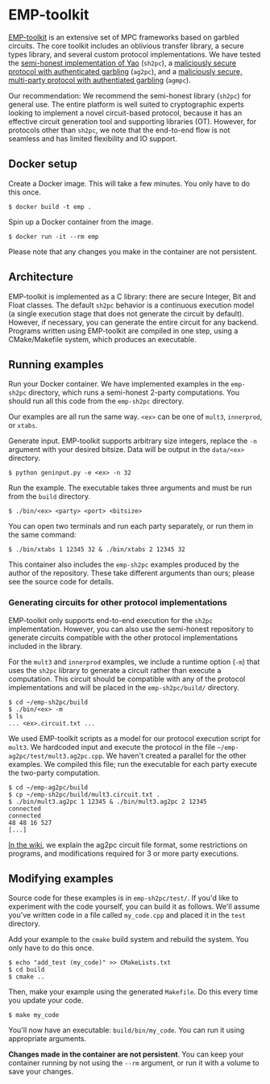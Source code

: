 # EMP-toolkit

[EMP-toolkit](https://github.com/emp-toolkit) is an extensive set of MPC frameworks based on garbled circuits. The core toolkit includes an oblivious transfer library, a secure types library, and several custom protocol implementations. We have tested the [semi-honest implementation of Yao](https://github.com/emp-toolkit/emp-sh2pc) (`sh2pc`), a [maliciously secure protocol with authenticated garbling](https://github.com/emp-toolkit/emp-ag2pc) (`ag2pc`), and a [maliciously secure, multi-party protocol with authentiated garbling](https://github.com/emp-toolkit/emp-agmpc) (`agmpc`).

Our recommendation: We recommend the semi-honest library (`sh2pc`) for general use. The entire platform is well suited to cryptographic experts looking to implement a novel circuit-based protocol, because it has an effective circuit generation tool and supporting libraries (OT). However, for protocols other than `sh2pc`, we note that the end-to-end flow is not seamless and has limited flexibility and IO support.


## Docker setup

Create a Docker image. This will take a few minutes. You only have to do this
once.
```
$ docker build -t emp .
```
Spin up a Docker container from the image. 
```
$ docker run -it --rm emp
```
Please note that any changes you make in the container are not persistent.

## Architecture

EMP-toolkit is implemented as a C library: there are secure Integer, Bit and Float classes. The default `sh2pc` behavior is a continuous execution model (a single execution stage that does not generate the circuit by default). However, if necessary, you can generate the entire circuit for any backend. Programs written using EMP-toolkit are compiled in one step, using a CMake/Makefile system, which produces an executable.

## Running examples

Run your Docker container. We have implemented examples in the `emp-sh2pc` directory, which runs a semi-honest 2-party computations. You should run all this code from the `emp-sh2pc` directory. 

Our examples are all run the same way. `<ex>` can be one of `mult3`, `innerprod`, or `xtabs`.

Generate input. EMP-toolkit supports arbitrary size integers, replace the `-n` argument with your desired bitsize. Data will be output in the `data/<ex>` directory.

```
$ python geninput.py -e <ex> -n 32
```

Run the example. The executable takes three arguments and must be run from the `build` directory. 
```
$ ./bin/<ex> <party> <port> <bitsize>
```
You can open two terminals and run each party separately, or run them in the same command:
```
$ ./bin/xtabs 1 12345 32 & ./bin/xtabs 2 12345 32
```

This container also includes the `emp-sh2pc` examples produced by the author of the repository. These take different arguments than ours; please see the source code for details. 

### Generating circuits for other protocol implementations
EMP-toolkit only supports end-to-end execution for the `sh2pc` implementation. However,
you can also use the semi-honest repository to generate circuits compatible with the other
protocol implementations included in the library.

For the `mult3` and `innerprod` examples, we include a runtime option (`-m`) that 
uses the `sh2pc` library to generate a circuit rather than execute a computation. 
This circuit should be compatible with any of the protocol implementations and
will be placed in the `emp-sh2pc/build/` directory.
```
$ cd ~/emp-sh2pc/build
$ ./bin/<ex> -m
$ ls 
... <ex>.circuit.txt ...
```

We used EMP-toolkit scripts as a model for our protocol execution script for
`mult3`. We hardcoded input and execute the protocol in the file
`~/emp-ag2pc/test/mult3.ag2pc.cpp`. We haven't created a parallel for the other examples.
We compiled this file; run the executable for each party execute the two-party computation. 

```
$ cd ~/emp-ag2pc/build
$ cp ~/emp-sh2pc/build/mult3.circuit.txt .
$ ./bin/mult3.ag2pc 1 12345 & ./bin/mult3.ag2pc 2 12345
connected
connected
48 48 16 527
[...]
```

[In the wiki](https://github.com/MPC-SoK/frameworks/wiki/EMP-toolkit), we explain the ag2pc circuit file format, some restrictions on programs, and modifications required for 3 or more party executions.

## Modifying examples

Source code for these examples is in `emp-sh2pc/test/`. If you'd like to experiment with the code yourself, you can build it as follows. We'll assume you've written code in a file called `my_code.cpp` and placed it in the `test` directory.

Add your example to the `cmake` build system and rebuild the system. You only have to do this once.
```
$ echo "add_test (my_code)" >> CMakeLists.txt
$ cd build
$ cmake ..
```
Then, make your example using the generated `Makefile`. Do this every time you update your code.
```
$ make my_code
```
You'll now have an executable: `build/bin/my_code`. You can run it using appropriate arguments.

__Changes made in the container are not persistent__. You can keep your container running by not using the `--rm` argument, or run it with a volume to save your changes.

